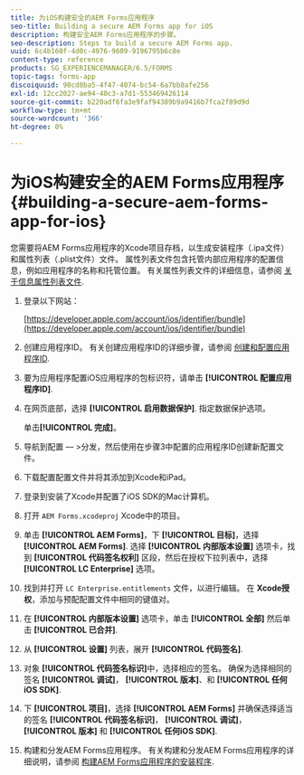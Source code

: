 ```yaml
---
title: 为iOS构建安全的AEM Forms应用程序
seo-title: Building a secure AEM Forms app for iOS
description: 构建安全AEM Forms应用程序的步骤。
seo-description: Steps to build a secure AEM Forms app.
uuid: 6c4b160f-4d0c-4976-9609-9196795b6c8e
content-type: reference
products: SG_EXPERIENCEMANAGER/6.5/FORMS
topic-tags: forms-app
discoiquuid: 90cd8ba5-4f47-4074-bc54-6a7bb8afe256
exl-id: 12cc2027-ae94-40c3-a7d1-553469426114
source-git-commit: b220adf6fa3e9faf94389b9a9416b7fca2f89d9d
workflow-type: tm+mt
source-wordcount: '366'
ht-degree: 0%

---
```


# 为iOS构建安全的AEM Forms应用程序 {#building-a-secure-aem-forms-app-for-ios}

您需要将AEM Forms应用程序的Xcode项目存档，以生成安装程序（.ipa文件）和属性列表（.plist文件）文件。 属性列表文件包含托管内部应用程序的配置信息，例如应用程序的名称和托管位置。 有关属性列表文件的详细信息，请参阅 [关于信息属性列表文件](https://developer.apple.com/library/ios/#documentation/general/Reference/InfoPlistKeyReference/Articles/AboutInformationPropertyListFiles.html).

1. 登录以下网站：

   [https://developer.apple.com/account/ios/identifier/bundle](https://developer.apple.com/account/ios/identifier/bundle)

1. 创建应用程序ID。 有关创建应用程序ID的详细步骤，请参阅 [创建和配置应用程序ID](https://developer.apple.com/library/ios/documentation/IDEs/Conceptual/AppDistributionGuide/MaintainingProfiles/MaintainingProfiles.html).
1. 要为应用程序配置iOS应用程序的包标识符，请单击 **[!UICONTROL 配置应用程序ID]**.
1. 在网页底部，选择 **[!UICONTROL 启用数据保护]**. 指定数据保护选项。

   单击&#x200B;**[!UICONTROL 完成]**。

1. 导航到配置 — >分发，然后使用在步骤3中配置的应用程序ID创建新配置文件。
1. 下载配置配置文件并将其添加到Xcode和iPad。
1. 登录到安装了Xcode并配置了iOS SDK的Mac计算机。
1. 打开 `AEM Forms.xcodeproj` Xcode中的项目。
1. 单击 **[!UICONTROL AEM Forms]**，下 **[!UICONTROL 目标]**，选择 **[!UICONTROL AEM Forms]**. 选择 **[!UICONTROL 内部版本设置]** 选项卡，找到 **[!UICONTROL 代码签名权利]** 区段，然后在授权下拉列表中，选择 **[!UICONTROL LC Enterprise]** 选项。
1. 找到并打开 `LC Enterprise.entitlements` 文件，以进行编辑。 在 **Xcode授权**，添加与预配配置文件中相同的键值对。
1. 在 **[!UICONTROL 内部版本设置]** 选项卡，单击 **[!UICONTROL 全部]** 然后单击 **[!UICONTROL 已合并]**.
1. 从 **[!UICONTROL 设置]** 列表，展开 **[!UICONTROL 代码签名]**.
1. 对象 **[!UICONTROL 代码签名标识]**&#x200B;中，选择相应的签名。 确保为选择相同的签名 **[!UICONTROL 调试]**， **[!UICONTROL 版本]**、和 **[!UICONTROL 任何iOS SDK]**.
1. 下 **[!UICONTROL 项目]**，选择 **[!UICONTROL AEM Forms]** 并确保选择适当的签名 **[!UICONTROL 代码签名标识]**， **[!UICONTROL 调试]**， **[!UICONTROL 版本]** 和 **[!UICONTROL 任何iOS SDK]**.
1. 构建和分发AEM Forms应用程序。 有关构建和分发AEM Forms应用程序的详细说明，请参阅 [构建AEM Forms应用程序的安装程序](setup-xcode-project-build-installer.md#build-the-installer-for-the-mobile-workspace-app).

